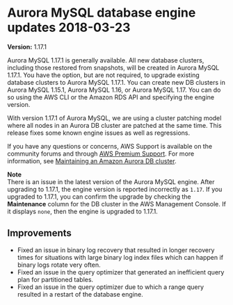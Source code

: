 # Aurora MySQL database engine updates 2018\-03\-23<a name="AuroraMySQL.Updates.1171"></a>

**Version:** 1\.17\.1

Aurora MySQL 1\.17\.1 is generally available\. All new database clusters, including those restored from snapshots, will be created in Aurora MySQL 1\.17\.1\. You have the option, but are not required, to upgrade existing database clusters to Aurora MySQL 1\.17\.1\. You can create new DB clusters in Aurora MySQL 1\.15\.1, Aurora MySQL 1\.16, or Aurora MySQL 1\.17\. You can do so using the AWS CLI or the Amazon RDS API and specifying the engine version\. 

With version 1\.17\.1 of Aurora MySQL, we are using a cluster patching model where all nodes in an Aurora DB cluster are patched at the same time\. This release fixes some known engine issues as well as regressions\. 

If you have any questions or concerns, AWS Support is available on the community forums and through [AWS Premium Support](http://aws.amazon.com/support)\. For more information, see [Maintaining an Amazon Aurora DB cluster](USER_UpgradeDBInstance.Maintenance.md)\.

**Note**  
There is an issue in the latest version of the Aurora MySQL engine\. After upgrading to 1\.17\.1, the engine version is reported incorrectly as `1.17`\. If you upgraded to 1\.17\.1, you can confirm the upgrade by checking the **Maintenance** column for the DB cluster in the AWS Management Console\. If it displays `none`, then the engine is upgraded to 1\.17\.1\.

## Improvements<a name="AuroraMySQL.Updates.1171.Improvements"></a>
+ Fixed an issue in binary log recovery that resulted in longer recovery times for situations with large binary log index files which can happen if binary logs rotate very often\.
+ Fixed an issue in the query optimizer that generated an inefficient query plan for partitioned tables\.
+ Fixed an issue in the query optimizer due to which a range query resulted in a restart of the database engine\.